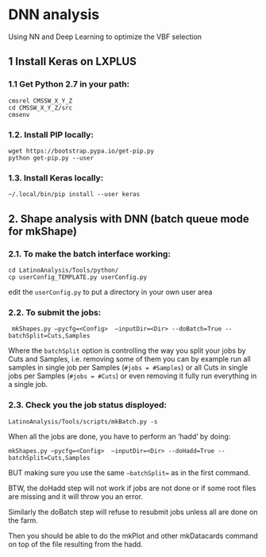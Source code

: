 
# DNN analysis
Using NN and Deep Learning to optimize the VBF selection

## 1 Install Keras on LXPLUS

### 1.1 Get Python 2.7 in your path:
```
cmsrel CMSSW_X_Y_Z
cd CMSSW_X_Y_Z/src
cmsenv
```
### 1.2. Install PIP locally:
```
wget https://bootstrap.pypa.io/get-pip.py 
python get-pip.py --user
```
### 1.3. Install Keras locally:
```
~/.local/bin/pip install --user keras
```
## 2. Shape analysis with DNN (batch queue mode for mkShape)

### 2.1. To make the batch interface working:
```
cd LatinoAnalysis/Tools/python/
cp userConfig_TEMPLATE.py userConfig.py
```
edit the `userConfig.py` to put a directory in your own user area

### 2.2. To submit the jobs:
```
 mkShapes.py —pycfg=<Config>  —inputDir=<Dir> --doBatch=True --batchSplit=Cuts,Samples
```
Where the `batchSplit` option is controlling the way you split your jobs by Cuts and Samples, i.e. removing some of them you can by example run all samples in single job per Samples (`#jobs = #Samples`) or all Cuts in single jobs per Samples (`#jobs = #Cuts`) or even removing it fully run everything in a single job.
 
 ### 2.3. Check you the job status disployed:
```
LatinoAnalysis/Tools/scripts/mkBatch.py -s
```
When all the jobs are done, you have to perform an ‘hadd’ by doing:
```
mkShapes.py —pycfg=<Config>  —inputDir=<Dir> --doHadd=True --batchSplit=Cuts,Samples
```
BUT making sure you use the same `—batchSplit=` as in the first command.

BTW, the doHadd step will not work if jobs are not done or if some root files are missing and it will throw you an error.

Similarly the doBatch step will refuse to resubmit jobs unless all are done on the farm.

Then you should be able to do the mkPlot and other mkDatacards command on top of the file resulting from the hadd.
